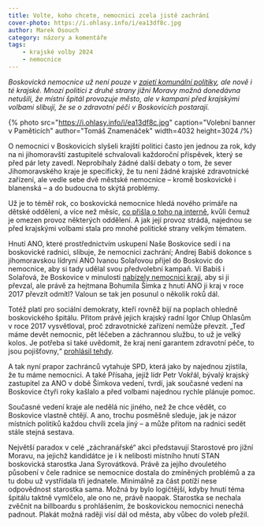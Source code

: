 ```yaml
---
title: Volte, koho chcete, nemocnici zcela jistě zachrání
cover-photo: https://i.ohlasy.info/i/ea13df8c.jpg
author: Marek Osouch
category: názory a komentáře
tags:
    - krajské volby 2024
    - nemocnice
---
```


*Boskovická nemocnice už není pouze v [zajetí komunální politiky](https://ohlasy.info/clanky/2024/05/nemocnice-komentar.html), ale nově i té krajské. Mnozí politici z druhé strany jižní Moravy možná donedávna netušili, že místní špitál provozuje město, ale v kampani před krajskými volbami slibují, že se o zdravotní péči v Boskovicích postarají.*

{% photo src="https://i.ohlasy.info/i/ea13df8c.jpg" caption="Volební banner v Paměticích" author="Tomáš Znamenáček" width=4032 height=3024 /%}

O nemocnici v Boskovicích slyšeli krajští politici často jen jednou za rok, kdy na ni jihomoravští zastupitelé schvalovali každoroční příspěvek, který se před pár lety zavedl. Neprobíhaly žádné další debaty o tom, že sever Jihomoravského kraje je specifický, že tu není žádné krajské zdravotnické zařízení, ale vedle sebe dvě městské nemocnice – kromě boskovické i blanenská – a do budoucna to skýtá problémy.

Už je to téměř rok, co boskovická nemocnice hledá nového primáře na dětské oddělení, a více než měsíc, [co přišla o toho na interně](https://ohlasy.info/clanky/2024/05/nemocnice-interna.html), kvůli čemuž je omezen provoz některých oddělení. A jak její provoz strádá, najednou se před krajskými volbami stala pro mnohé politické strany velkým tématem.

Hnutí ANO, které prostřednictvím uskupení Naše Boskovice sedí i na boskovické radnici, slibuje, že nemocnici zachrání; Andrej Babiš dokonce s jihomoravskou lídryní ANO Ivanou Solařovou přijel do Boskovic do nemocnice, aby si tady udělal svou předvolební kampaň. Ví Babiš i Solařová, že Boskovice v minulosti [nabízely nemocnici kraji](https://ohlasy.info/clanky/2017/10/prevod-nemocnice.html), aby si ji převzal, ale právě za hejtmana Bohumila Šimka z hnutí ANO ji kraj v roce 2017 převzít odmítl? Valoun se tak jen posunul o několik roků dál.

Totéž platí pro sociální demokraty, kteří rovněž bijí na poplach ohledně boskovického špitálu. Přitom právě jejich krajský radní Igor Chlup Ohlasům v roce 2017 vysvětloval, proč zdravotnické zařízení nemůže převzít. „Teď máme devět nemocnic, pět léčeben a záchrannou službu, to už je velký kolos. Je potřeba si také uvědomit, že kraj není garantem zdravotní péče, to jsou pojišťovny,“ [prohlásil tehdy](https://ohlasy.info/clanky/2017/10/nemocnice-zustane.html).

A tak nyní prapor zachránců vytahuje SPD, která jako by najednou zjistila, že tu máme nemocnici. A také Přísaha, jejíž lídr Petr Vokřál, bývalý krajský zastupitel za ANO v době Šimkova vedení, tvrdí, jak současné vedení na Boskovice čtyři roky kašlalo a před volbami najednou rychle plánuje pomoc.

Současné vedení kraje ale nedělá nic jiného, než že chce vědět, co Boskovice vlastně chtějí. A ano, trochu posměšně sleduje, jak je názor místních politiků každou chvíli zcela jiný – a může přitom na radnici sedět stále stejná sestava.

Největší paradox v celé „záchranářské“ akci představují Starostové pro jižní Moravu, na jejichž kandidátce je i k nelibosti místního hnutí STAN boskovická starostka Jana Syrovátková. Právě za jejího dvouletého působení v čele radnice se nemocnice dostala do zmíněných problémů a za tu dobu už vystřídala tři jednatele. Minimálně za část potíží nese odpovědnost starostka sama. Možná by bylo logičtější, kdyby hnutí téma špitálu taktně vymlčelo, ale ono ne, právě naopak. Starostka se nechala zvěčnit na billboardu s prohlášením, že boskovickou nemocnici nenechá padnout. Plakát možná raději visí dál od města, aby vůbec do voleb přežil.